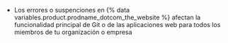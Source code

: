 <ul><li>Los errores o suspenciones en {% data variables.product.prodname_dotcom_the_website %} afectan la funcionalidad principal de Git o de las aplicaciones web para todos los miembros de tu organización o empresa</li></ul>